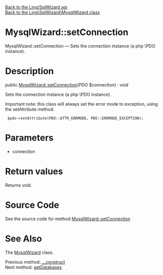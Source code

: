 [Back to the Ling/SqlWizard api](https://github.com/lingtalfi/SqlWizard/blob/master/doc/api/Ling/SqlWizard.md)<br>
[Back to the Ling\SqlWizard\MysqlWizard class](https://github.com/lingtalfi/SqlWizard/blob/master/doc/api/Ling/SqlWizard/MysqlWizard.md)


MysqlWizard::setConnection
================



MysqlWizard::setConnection — Sets the connection instance (a php \PDO instance).




Description
================


public [MysqlWizard::setConnection](https://github.com/lingtalfi/SqlWizard/blob/master/doc/api/Ling/SqlWizard/MysqlWizard/setConnection.md)(PDO $connection) : void




Sets the connection instance (a php \PDO instance).

Important note: this class will always set the error mode to exception,
using the setAttribute method.



     $pdo->setAttribute(PDO::ATTR_ERRMODE, PDO::ERRMODE_EXCEPTION);




Parameters
================


- connection

    


Return values
================

Returns void.








Source Code
===========
See the source code for method [MysqlWizard::setConnection](https://github.com/lingtalfi/SqlWizard/blob/master/MysqlWizard.php#L106-L110)


See Also
================

The [MysqlWizard](https://github.com/lingtalfi/SqlWizard/blob/master/doc/api/Ling/SqlWizard/MysqlWizard.md) class.

Previous method: [__construct](https://github.com/lingtalfi/SqlWizard/blob/master/doc/api/Ling/SqlWizard/MysqlWizard/__construct.md)<br>Next method: [getDatabases](https://github.com/lingtalfi/SqlWizard/blob/master/doc/api/Ling/SqlWizard/MysqlWizard/getDatabases.md)<br>

